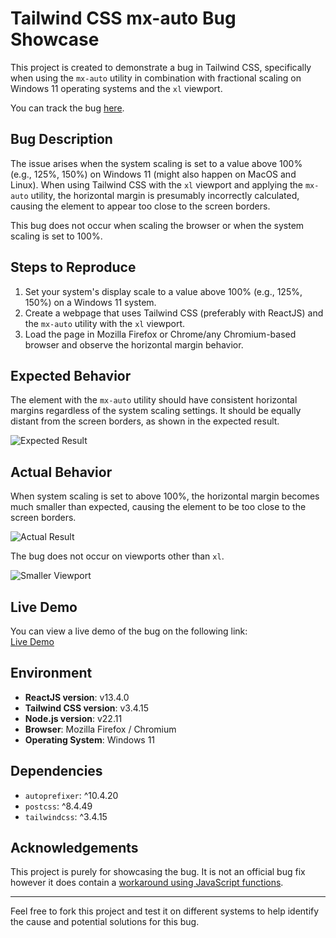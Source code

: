 # Tailwind CSS mx-auto Bug Showcase

This project is created to demonstrate a bug in Tailwind CSS, specifically when using the `mx-auto` utility in combination with fractional scaling on Windows 11 operating systems and the `xl` viewport.

You can track the bug [here](https://github.com/tailwindlabs/tailwindcss/issues/15035).

## Bug Description

The issue arises when the system scaling is set to a value above 100% (e.g., 125%, 150%) on Windows 11 (might also happen on MacOS and Linux). When using Tailwind CSS with the `xl` viewport and applying the `mx-auto` utility, the horizontal margin is presumably incorrectly calculated, causing the element to appear too close to the screen borders.

This bug does not occur when scaling the browser or when the system scaling is set to 100%.

## Steps to Reproduce

1. Set your system's display scale to a value above 100% (e.g., 125%, 150%) on a Windows 11 system.
2. Create a webpage that uses Tailwind CSS (preferably with ReactJS) and the `mx-auto` utility with the `xl` viewport.
3. Load the page in Mozilla Firefox or Chrome/any Chromium-based browser and observe the horizontal margin behavior.

## Expected Behavior

The element with the `mx-auto` utility should have consistent horizontal margins regardless of the system scaling settings. It should be equally distant from the screen borders, as shown in the expected result.

![Expected Result](https://github.com/user-attachments/assets/2da2865c-7e5e-4932-9705-dc47f02bd1ff)

## Actual Behavior

When system scaling is set to above 100%, the horizontal margin becomes much smaller than expected, causing the element to be too close to the screen borders.

![Actual Result](https://github.com/user-attachments/assets/23802274-591e-48d4-95ba-78fc48cd39b7)

The bug does not occur on viewports other than `xl`.

![Smaller Viewport](https://github.com/user-attachments/assets/03562a14-4cb2-4b00-85ad-ed597d9a0948)


## Live Demo

You can view a live demo of the bug on the following link:  
[Live Demo](https://glowing-sunshine-667537.netlify.app/)

## Environment

- **ReactJS version**: v13.4.0
- **Tailwind CSS version**: v3.4.15
- **Node.js version**: v22.11
- **Browser**: Mozilla Firefox / Chromium
- **Operating System**: Windows 11

## Dependencies

- `autoprefixer`: ^10.4.20
- `postcss`: ^8.4.49
- `tailwindcss`: ^3.4.15

## Acknowledgements

This project is purely for showcasing the bug. It is not an official bug fix however it does contain a [workaround using JavaScript functions](./src/ManualFixForApp.js).

---

Feel free to fork this project and test it on different systems to help identify the cause and potential solutions for this bug.
